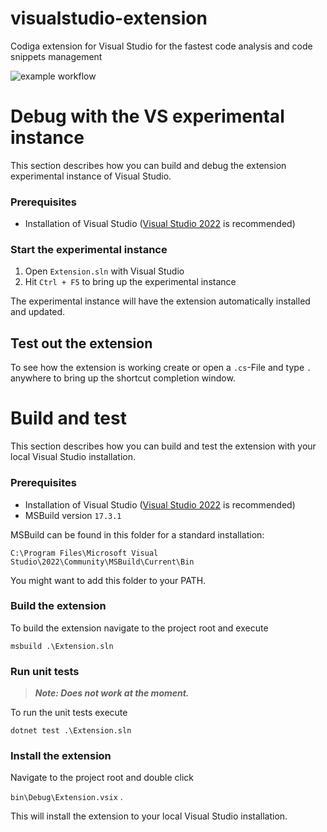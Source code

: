 # visualstudio-extension
Codiga extension for Visual Studio for the fastest code analysis and code snippets management

![example workflow](https://github.com/codiga/visualstudio-extension/workflows/main.yml/badge.svg)

# Debug with the VS experimental instance 
This section describes how you can build and debug the extension experimental instance of Visual Studio.

### Prerequisites
* Installation of Visual Studio ([Visual Studio 2022](https://visualstudio.microsoft.com/vs/) is recommended)

### Start the experimental instance
1. Open `Extension.sln` with Visual Studio
2. Hit `Ctrl + F5` to bring up the experimental instance

The experimental instance will have the extension automatically installed and updated.

## Test out the extension
To see how the extension is working create or open a `.cs`-File and type `.` anywhere to bring up the shortcut completion window.

# Build and test

This section describes how you can build and test the extension with your local Visual Studio installation.
### Prerequisites
* Installation of Visual Studio ([Visual Studio 2022](https://visualstudio.microsoft.com/vs/) is recommended)
* MSBuild version `17.3.1`

MSBuild can be found in this folder for a standard installation:

 `C:\Program Files\Microsoft Visual Studio\2022\Community\MSBuild\Current\Bin`
  
  You might want to add this folder to your PATH.
### Build the extension
To build the extension navigate to the project root and execute

`msbuild .\Extension.sln`
### Run unit tests

>_**Note: Does not work at the moment.**_

To run the unit tests execute

`dotnet test .\Extension.sln`
### Install the extension
Navigate to the project root and double click

`bin\Debug\Extension.vsix` .

This will install the extension to your local Visual Studio installation.

  

  
